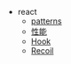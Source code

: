 * react
  - [patterns](react/01.md)
  - [性能](react/02.md)
  - [Hook](react/03.md)
  - [Recoil](react/04.md)

